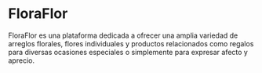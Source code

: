 # FloraFlor
FloraFlor es una plataforma dedicada a ofrecer una amplia variedad de arreglos florales, flores individuales y productos relacionados como regalos para diversas ocasiones especiales o simplemente para expresar afecto y aprecio. 
